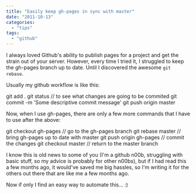 ```yaml
---
title: "Easily keep gh-pages in sync with master"
date: "2011-10-13"
categories: 
  - "tips"
tags: 
  - "github"
---
```


I always loved Github's ability to publish pages for a project and get the strain out of your server. However, every time I tried it, I struggled to keep the gh-pages branch up to date. Until I discovered the awesome `git rebase`.

Usually my github workflow is like this:

git add .
git status // to see what changes are going to be commited
git commit -m 'Some descriptive commit message'
git push origin master

Now, when I use gh-pages, there are only a few more commands that I have to use after the above:

git checkout gh-pages // go to the gh-pages branch
git rebase master // bring gh-pages up to date with master
git push origin gh-pages // commit the changes
git checkout master // return to the master branch

I know this is old news to some of you (I'm a github n00b, struggling with basic stuff, so my advice is probably for other n00bs), but if I had read this a few months ago, it would've saved me big hassles, so I'm writing it for the others out there that are like me a few months ago.

Now if only I find an easy way to automate this... :)
